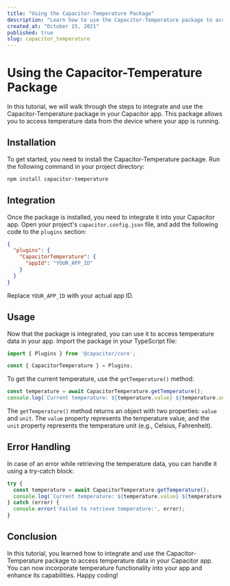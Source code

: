 ```yaml
---
title: "Using the Capacitor-Temperature Package"
description: "Learn how to use the Capacitor-Temperature package to access temperature data in your Capacitor app."
created_at: "October 15, 2021"
published: true
slug: capacitor_temperature
---
```


# Using the Capacitor-Temperature Package

In this tutorial, we will walk through the steps to integrate and use the Capacitor-Temperature package in your Capacitor app. This package allows you to access temperature data from the device where your app is running.

## Installation

To get started, you need to install the Capacitor-Temperature package. Run the following command in your project directory:

```bash
npm install capacitor-temperature
```

## Integration

Once the package is installed, you need to integrate it into your Capacitor app. Open your project's `capacitor.config.json` file, and add the following code to the `plugins` section:

```json
{
  "plugins": {
    "CapacitorTemperature": {
      "appId": "YOUR_APP_ID"
    }
  }
}
```

Replace `YOUR_APP_ID` with your actual app ID.

## Usage

Now that the package is integrated, you can use it to access temperature data in your app. Import the package in your TypeScript file:

```typescript
import { Plugins } from '@capacitor/core';

const { CapacitorTemperature } = Plugins;
```

To get the current temperature, use the `getTemperature()` method:

```typescript
const temperature = await CapacitorTemperature.getTemperature();
console.log(`Current temperature: ${temperature.value} ${temperature.unit}`);
```

The `getTemperature()` method returns an object with two properties: `value` and `unit`. The `value` property represents the temperature value, and the `unit` property represents the temperature unit (e.g., Celsius, Fahrenheit).

## Error Handling

In case of an error while retrieving the temperature data, you can handle it using a try-catch block:

```typescript
try {
  const temperature = await CapacitorTemperature.getTemperature();
  console.log(`Current temperature: ${temperature.value} ${temperature.unit}`);
} catch (error) {
  console.error('Failed to retrieve temperature:', error);
}
```

## Conclusion

In this tutorial, you learned how to integrate and use the Capacitor-Temperature package to access temperature data in your Capacitor app. You can now incorporate temperature functionality into your app and enhance its capabilities. Happy coding!
